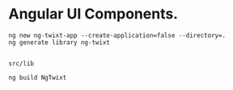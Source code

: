 # Angular UI Components.

```
ng new ng-twixt-app --create-application=false --directory=.
ng generate library ng-twixt


src/lib

ng build NgTwixt
```